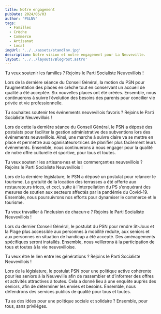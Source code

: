 ```yaml
---
title: Notre engagement
pubDate: 2024/05/03
author: "PSLNV"
tags:
  - Familles
  - Crèche
  - Commerce
  - Artisanat
  - Local
imgUrl: '../../assets/standlnv.jpg'
description: Notre vision et notre engagement pour La Neuveville.
layout: '../../layouts/BlogPost.astro'
---
```


Tu veux soutenir les familles ?
Rejoins le Parti Socialiste Neuvevillois !

Lors de la dernière séance du Conseil Général, la motion du PSN pour l’augmentation des places en crèche tout en conservant un accueil de qualité a été acceptée. Six nouvelles places ont été créées. Ensemble, nous continuerons à suivre l’évolution des besoins des parents pour concilier vie privée et vie professionnelle.

Tu souhaites soutenir tes événements neuvevillois favoris ?
Rejoins le Parti Socialiste Neuvevillois !

Lors de cette la dernière séance du Conseil Général, le PSN a déposé des postulats pour faciliter la gestion administrative des subventions lors des événements neuvevillois. Ainsi, une marche à suivre claire va se mettre en place et permettre aux oganisateurs·trices de planifier plus facilement leurs événements. Ensemble, nous continuerons à nous engager pour la qualité de notre offre culturelle et sportive, pour tous et toutes.

Tu veux soutenir les artisans·nes et les commerçant·es neuvevillois ?
Rejoins le Parti Socialiste Neuvevillois !

Lors de la dernière législature, le PSN a déposé un postulat pour relancer le tourisme. La gratuité de la location des terrasses a été offerte aux restaurateurs·trices, et ceci, suite à l’interpellation du PS s’enquérant des mesures de soutien aux secteurs affectés par la pandémie du Covid-19. Ensemble, nous poursuivrons nos efforts pour dynamiser le commerce et le tourisme.

Tu veux travailler à l’inclusion de chacun·e ?
Rejoins le Parti Socialiste Neuvevillois !

Lors du dernier Conseil Général, le postulat du PSN pour rendre St-Joux et la Plage plus accessible aux personnes à mobilité réduite, aux seniors et aux personnes en situation de handicap a été accepté. Des aménagements spécifiques seront installés. Ensemble, nous veillerons à la participation de tous et toutes à la vie neuvevilloise.

Tu veux être le lien entre les générations ?
Rejoins le Parti Socialiste Neuvevillois !

Lors de la législature, le postulat PSN pour une politique active cohérente pour les seniors à la Neuveville afin de rassembler et d’informer des offres et activités attractives à toutes. Cela a donné lieu à une enquête auprès des seniors, afin de déterminer les envies et besoins. Ensemble, nous défendrons des services publics de qualité pour tous et toutes.

Tu as des idées pour une politique sociale et solidaire ?
Ensemble, pour tous, sans privilèges.




